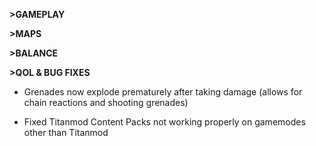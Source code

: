 **>GAMEPLAY**

**>MAPS**

**>BALANCE**

**>QOL & BUG FIXES**
- Grenades now explode prematurely after taking damage (allows for chain reactions and shooting grenades)

- Fixed Titanmod Content Packs not working properly on gamemodes other than Titanmod